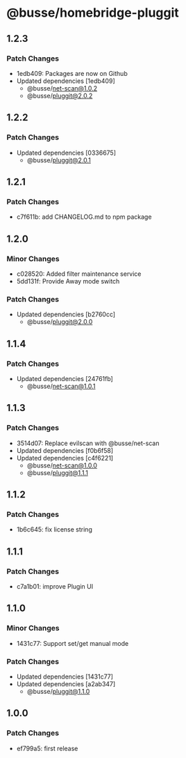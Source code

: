 # @busse/homebridge-pluggit

## 1.2.3

### Patch Changes

- 1edb409: Packages are now on Github
- Updated dependencies [1edb409]
  - @busse/net-scan@1.0.2
  - @busse/pluggit@2.0.2

## 1.2.2

### Patch Changes

- Updated dependencies [0336675]
  - @busse/pluggit@2.0.1

## 1.2.1

### Patch Changes

- c7f611b: add CHANGELOG.md to npm package

## 1.2.0

### Minor Changes

- c028520: Added filter maintenance service
- 5dd131f: Provide Away mode switch

### Patch Changes

- Updated dependencies [b2760cc]
  - @busse/pluggit@2.0.0

## 1.1.4

### Patch Changes

- Updated dependencies [24761fb]
  - @busse/net-scan@1.0.1

## 1.1.3

### Patch Changes

- 3514d07: Replace evilscan with @busse/net-scan
- Updated dependencies [f0b6f58]
- Updated dependencies [c4f6221]
  - @busse/net-scan@1.0.0
  - @busse/pluggit@1.1.1

## 1.1.2

### Patch Changes

- 1b6c645: fix license string

## 1.1.1

### Patch Changes

- c7a1b01: improve Plugin UI

## 1.1.0

### Minor Changes

- 1431c77: Support set/get manual mode

### Patch Changes

- Updated dependencies [1431c77]
- Updated dependencies [a2ab347]
  - @busse/pluggit@1.1.0

## 1.0.0

### Patch Changes

- ef799a5: first release
